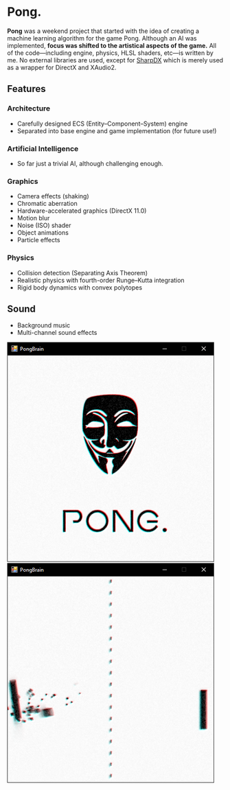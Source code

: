 # Pong.

**Pong** was a weekend project that started with the idea of creating a machine learning algorithm for the game Pong. Although an AI was implemented, **focus was shifted to the artistical aspects of the game.** All of the code—including engine, physics, HLSL shaders, etc—is written by me. No external libraries are used, except for [SharpDX](http://sharpdx.org/) which is merely used as a wrapper for DirectX and XAudio2.

## Features

### Architecture
* Carefully designed ECS (Entity–Component–System) engine
* Separated into base engine and game implementation (for future use!)

### Artificial Intelligence
* So far just a trivial AI, although challenging enough.

### Graphics
* Camera effects (shaking)
* Chromatic aberration
* Hardware-accelerated graphics (DirectX 11.0)
* Motion blur
* Noise (ISO) shader
* Object animations
* Particle effects

### Physics
* Collision detection (Separating Axis Theorem)
* Realistic physics with fourth-order Runge–Kutta integration
* Rigid body dynamics with convex polytopes

## Sound
* Background music
* Multi-channel sound effects

![PongBrain splash screen!](images/Screenshot5.png "PongBrain splash screen!")
![PongBrain in action!](images/Screenshot6.png "PongBrain in action!")
